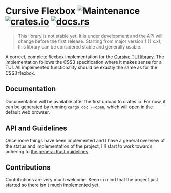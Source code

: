 # Cursive Flexbox ![Maintenance](https://img.shields.io/maintenance/yes/2023?style=flat-square) [![crates.io](https://img.shields.io/badge/crates.io-cursive--flexbox-brightgreen.svg?style=flat-square)](https://crates.io/crates/cursive-flexbox) [![docs.rs](https://img.shields.io/badge/docs.rs-cursive--flexbox-brightgreen.svg?style=flat-square)](https://docs.rs/cursive-flexbox/latest/cursive_flexbox/)
> This library is not stable yet. It is under development and the API will change before the first
> release. Starting from major version 1 (1.x.x), this library can be considered stable and
> generally usable.

A correct, complete flexbox implementation for the [Cursive TUI
library](https://github.com/gyscos/cursive). The implementation follows the CSS3 specification where
it makes sense for a TUI. All implemented functionality should be exactly the same as for the CSS3
flexbox.

## Documentation
Documentation will be available after the first upload to crates.io. For now, it can be generated by
running `cargo doc --open`, which will open in the default web browser.

## API and Guidelines
Once more things have been implemented and I have a general overview of the status and
implementation of the project, I'll start to work towards adhering to [the general Rust
guidelines](https://rust-lang.github.io/api-guidelines/).

## Contributions
Contributions are very much welcome. Keep in mind that the project just started so there isn't much
implemented yet.
